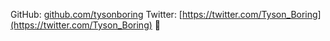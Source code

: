 GitHub: [github.com/tysonboring](https://github.com/tysonboring)
Twitter: [https://twitter.com/Tyson_Boring](https://twitter.com/Tyson_Boring)
🚀 

